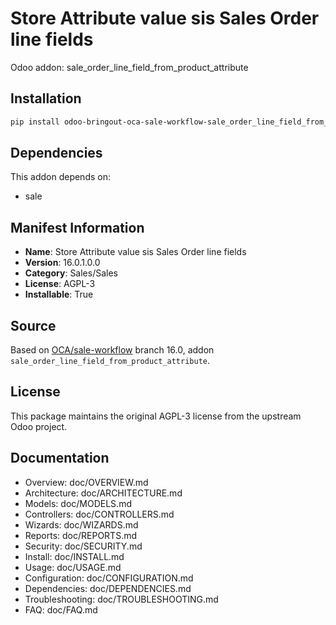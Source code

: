 # Store Attribute value sis Sales Order line fields

Odoo addon: sale_order_line_field_from_product_attribute

## Installation

```bash
pip install odoo-bringout-oca-sale-workflow-sale_order_line_field_from_product_attribute
```

## Dependencies

This addon depends on:
- sale

## Manifest Information

- **Name**: Store Attribute value sis Sales Order line fields
- **Version**: 16.0.1.0.0
- **Category**: Sales/Sales
- **License**: AGPL-3
- **Installable**: True

## Source

Based on [OCA/sale-workflow](https://github.com/OCA/sale-workflow) branch 16.0, addon `sale_order_line_field_from_product_attribute`.

## License

This package maintains the original AGPL-3 license from the upstream Odoo project.

## Documentation

- Overview: doc/OVERVIEW.md
- Architecture: doc/ARCHITECTURE.md
- Models: doc/MODELS.md
- Controllers: doc/CONTROLLERS.md
- Wizards: doc/WIZARDS.md
- Reports: doc/REPORTS.md
- Security: doc/SECURITY.md
- Install: doc/INSTALL.md
- Usage: doc/USAGE.md
- Configuration: doc/CONFIGURATION.md
- Dependencies: doc/DEPENDENCIES.md
- Troubleshooting: doc/TROUBLESHOOTING.md
- FAQ: doc/FAQ.md
